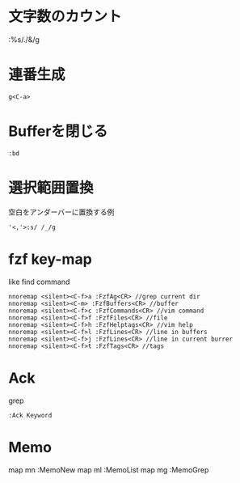 # 文字数のカウント
:%s/./&/g

# 連番生成

```
g<C-a>
```

# Bufferを閉じる

```
:bd
```

# 選択範囲置換

空白をアンダーバーに置換する例

```
'<,'>:s/ /_/g
```

# fzf key-map

like find command

```
nnoremap <silent><C-f>a :FzfAg<CR> //grep current dir
nnoremap <silent><C-m> :FzfBuffers<CR> //buffer
nnoremap <silent><C-f>c :FzfCommands<CR> //vim command
nnoremap <silent><C-f>f :FzfFiles<CR> //file
nnoremap <silent><C-f>h :FzfHelptags<CR> //vim help
nnoremap <silent><C-f>l :FzfLines<CR> //line in buffers
nnoremap <silent><C-f>j :FzfLines<CR> //line in current burrer
nnoremap <silent><C-f>t :FzfTags<CR> //tags
```

# Ack

grep

```
:Ack Keyword
```

# Memo

map <Leader>mn  :MemoNew<CR>
map <Leader>ml  :MemoList<CR>
map <Leader>mg  :MemoGrep<CR>
